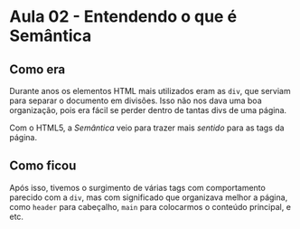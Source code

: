# Aula 02 - Entendendo o que é Semântica

## Como era

Durante anos os elementos HTML mais utilizados eram as `div`, que serviam para separar o documento em divisões. Isso não nos dava uma boa organização, pois era fácil se perder dentro de tantas divs de uma página.

Com o HTML5, a *Semântica* veio para trazer mais *sentido* para as tags da página.

## Como ficou

Após isso, tivemos o surgimento de várias tags com comportamento parecido com a `div`, mas com significado que organizava melhor a página, como `header` para cabeçalho, `main` para colocarmos o conteúdo principal, e etc.


